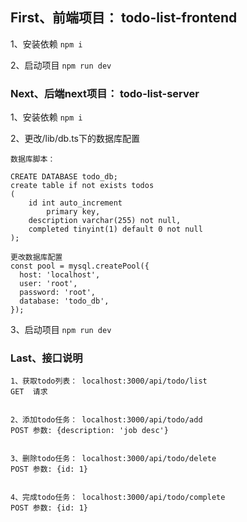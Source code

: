## First、前端项目： todo-list-frontend

1、安装依赖 ```npm i```

2、启动项目 ```npm run dev```


### Next、后端next项目： todo-list-server

1、安装依赖 ```npm i```

2、更改/lib/db.ts下的数据库配置

```
数据库脚本：

CREATE DATABASE todo_db;
create table if not exists todos
(
	id int auto_increment
		primary key,
	description varchar(255) not null,
	completed tinyint(1) default 0 not null
);

更改数据库配置
const pool = mysql.createPool({
  host: 'localhost',
  user: 'root',
  password: 'root',
  database: 'todo_db',
});
```

3、启动项目 ```npm run dev```

### Last、接口说明
```
1、获取todo列表： localhost:3000/api/todo/list
GET  请求


2、添加todo任务： localhost:3000/api/todo/add
POST 参数: {description: 'job desc'}


3、删除todo任务： localhost:3000/api/todo/delete
POST 参数: {id: 1}


4、完成todo任务： localhost:3000/api/todo/complete
POST 参数: {id: 1}
```